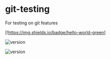 # git-testing
For testing on git features

[!https://img.shields.io/badge/hello-world-green]

![version](https://img.shields.io/github/v/tag/Trimple/git-testing?color=green&label=Version)

![version](https://img.shields.io/github/v/release/Trimple/git-testing?color=blue&label=Version&sort=semver)
